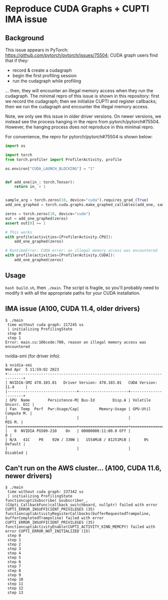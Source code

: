 # Reproduce CUDA Graphs + CUPTI IMA issue

## Background
This issue appears in PyTorch: https://github.com/pytorch/pytorch/issues/75504; CUDA graph users find that if they:
* record & create a cudagraph
* begin the first profiling session
* run the cudagraph while profiling

... then, they will encounter an illegal memory access when they run the cudagraph. The minimal repro of this issue is shown in this repository: first we record the cudagraph; then we initialize CUPTI and register callbacks; then we run the cudagraph and encounter the illegal memory access.

Note, we only see this issue in older driver versions. On newer versions, we instead see the process hanging in the repro from pytorch/pytorch#75504. However, the hanging process does _not_ reproduce in this minimal repro.

For convenience, the repro for pytorch/pytorch#75504 is shown below:
```python
import os

import torch
from torch.profiler import ProfilerActivity, profile

os.environ["CUDA_LAUNCH_BLOCKING"] = "1"


def add_one(in_: torch.Tensor):
    return in_ + 1


sample_arg = torch.zeros(10, device="cuda").requires_grad_(True)
add_one_graphed = torch.cuda.graphs.make_graphed_callables(add_one, sample_args=(sample_arg,))

zeros = torch.zeros(10, device="cuda")
out = add_one_graphed(zeros)
assert out[0] == 1

# This works
with profile(activities=[ProfilerActivity.CPU]):
    add_one_graphed(zeros)

# RuntimeError: CUDA error: an illegal memory access was encountered
with profile(activities=[ProfilerActivity.CUDA]):
    add_one_graphed(zeros)
```

## Usage
`bash build.sh`, then `./main`.  The script is fragile, so you'll probably need to modify it with all the appropriate paths for your CUDA installation.

## IMA issue (A100, CUDA 11.4, older drivers)
```
$ ./main
 time without cuda graph: 217245 us
 | initializing ProfilingState
 step 0
 step 1
Error: main.cu:106code:700, reason an illegal memory access was encountered
```

nvidia-smi (for driver info):
```
$ nvidia-smi
Wed Apr  5 11:59:02 2023
+-----------------------------------------------------------------------------+
| NVIDIA-SMI 470.103.01   Driver Version: 470.103.01   CUDA Version: 11.4     |
|-------------------------------+----------------------+----------------------+
| GPU  Name        Persistence-M| Bus-Id        Disp.A | Volatile Uncorr. ECC |
| Fan  Temp  Perf  Pwr:Usage/Cap|         Memory-Usage | GPU-Util  Compute M. |
|                               |                      |               MIG M. |
|===============================+======================+======================|
|   0  NVIDIA PG509-210    On   | 00000000:11:00.0 Off |                    0 |
| N/A   41C    P0    92W / 330W |   1554MiB / 81251MiB |      0%      Default |
|                               |                      |             Disabled |
```

## Can't run on the AWS cluster... (A100, CUDA 11.6, newer drivers)
```
$ ./main
 time without cuda graph: 237342 us
 | initializing ProfilingState
functioncuptiSubscribe( &subscriber_, (CUpti_CallbackFunc)callback_switchboard, nullptr) failed with error CUPTI_ERROR_INSUFFICIENT_PRIVILEGES (35)
functioncuptiActivityRegisterCallbacks(bufferRequestedTrampoline, bufferCompletedTrampoline) failed with error CUPTI_ERROR_INSUFFICIENT_PRIVILEGES (35)
functioncuptiActivityEnable(CUPTI_ACTIVITY_KIND_MEMCPY) failed with error CUPTI_ERROR_NOT_INITIALIZED (15)
 step 0
 step 1
 step 2
 step 3
 step 4
 step 5
 step 6
 step 7
 step 8
 step 9
 step 10
 step 11
 step 12
 step 13
```
